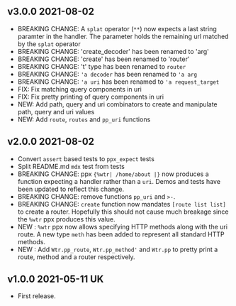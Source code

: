 ## v3.0.0 2021-08-02 

- BREAKING CHANGE: A `splat` operator (`**`) now expects a last string paramter
  in the handler. The parameter holds the remaining url matched by the `splat` operator
- BREAKING CHANGE: 'create_decoder' has been renamed to 'arg'
- BREAKING CHANGE: 'create' has been renamed to 'router'
- BREAKING CHANGE: 't' type has been renamed to `router`
- BREAKING CHANGE: `'a decoder` has been renamed to `'a arg`
- BREAKING CHANGE: `'a uri` has been renamed to `'a request_target`
- FIX: Fix matching query components in uri
- FIX: Fix pretty printing of query components in uri
- NEW: Add path, query and uri combinators to create and manipulate path, query and uri values
- NEW: Add `route`, `routes` and `pp_uri` functions

## v2.0.0 2021-08-02 

- Convert `assert` based tests to `ppx_expect` tests
- Split README.md `mdx` test from tests
- BREAKING CHANGE: ppx `{%wtr| /home/about |}` now produces a function
  expecting a handler rather than a `uri`. Demos and tests have been updated to
  reflect this change.
- BREAKING CHANGE: remove functions `pp_uri` and `>-`.
- BREAKING CHANGE: `create` function now mandates `[route list list]` to create
  a router. Hopefully this should not cause much breakage since the `%wtr` ppx 
  produces this value.
- NEW : `%wtr` ppx now allows specifying HTTP methods along with the uri route. A new 
  type `meth` has been added to represent all standard HTTP methods.
- NEW : Add `Wtr.pp_route`, `Wtr.pp_method'` and `Wtr.pp` to pretty print a route, method 
  and a router respectively.

## v1.0.0 2021-05-11 UK

- First release.
